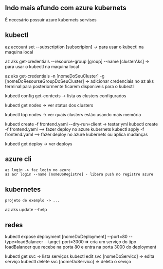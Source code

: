 ## Indo mais afundo com azure kubernets

É necesário possuir azure kubernets servises

## kubectl

az account set --subscription [subscripion] -> para usar o kubectl na maquina local

az aks get-credentials --resource-group [group] --name [clusterAks] -> para usar o kubectl na maquina local

az aks get-credentials -n [nomeDoSeuCluster] -g [nomeDoResourseGroupDoSeuCluster] -> adicionar credenciais no az aks terminal para posteriormente ficarem disponiveis para o kubectl

kubectl config get-contexts -> lista os clusters configurados

kubectl get nodes -> ver status dos clusters

kubectl top nodes -> ver quais clusters estão usando mais memória

kubectl create -f frontend.yaml --dry-run=client -> testar yml
kubectl create -f frontend.yaml --> fazer deploy no azure kubernets
kubectl apply -f frontend.yaml --> fazer deploy no azure kubernets ou aplica mudanças

kubectl get deploy -> ver deploys

## azure cli 
    az login -> faz login no azure
    az acr login --name [nomeDoRegistre] - libera push no registre azure 

## kubernetes
    projeto de exemplo -> ...


az aks update --help

## redes
kubectl expose deployment [nomeDoDeployment] --port=80 --type=loadBalancer --target-port=3000 => cria um serviço do tipo loadBalancer  que recebe na porta 80 e entra na porta 3000 do deployment


kubectl get svc => lista serviços
kubectl edit svc [nomeDoServico] => edita serviço
kubectl delete svc [nomeDoServico]  => deleta o seviço









